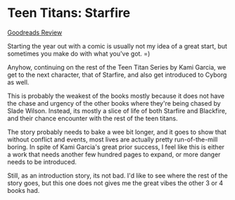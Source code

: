 # Teen Titans: Starfire
[Goodreads Review](https://www.goodreads.com/review/show/6729328655)

Starting the year out with a comic is usually not my idea of a great start, but sometimes you make do with what you've got. =)

Anyhow, continuing on the rest of the Teen Titan Series by Kami Garcia, we get to the next character, that of Starfire, and also get introduced to Cyborg as well.

This is probably the weakest of the books mostly because it does not have the chase and urgency of the other books where they're being chased by Slade Wilson. Instead, its mostly a slice of life of both Starfire and Blackfire, and their chance encounter with the rest of the teen titans.

The story probably needs to bake a wee bit longer, and it goes to show that without conflict and events, most lives are actually pretty run-of-the-mill boring. In spite of Kami Garcia's great prior success, I feel like this is either a work that needs another few hundred pages to expand, or more danger needs to be introduced.

Still, as an introduction story, its not bad. I'd like to see where the rest of the story goes, but this one does not gives me the great vibes the other 3 or 4 books had.